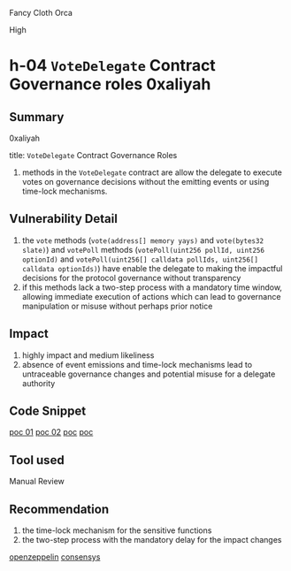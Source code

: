 Fancy Cloth Orca

High

# h-04 `VoteDelegate` Contract Governance roles 0xaliyah

## Summary

0xaliyah

title: `VoteDelegate` Contract Governance Roles

1. methods in the `VoteDelegate` contract are allow the delegate to execute votes on governance decisions without the emitting events or using time-lock mechanisms.

## Vulnerability Detail

1. the `vote` methods (`vote(address[] memory yays)` and `vote(bytes32 slate)`) and `votePoll` methods (`votePoll(uint256 pollId, uint256 optionId)` and `votePoll(uint256[] calldata pollIds, uint256[] calldata optionIds)`) have enable the delegate to making the impactful decisions for the protocol governance without transparency
2. if this methods lack a two-step process with a mandatory time window, allowing immediate execution of actions which can lead to governance manipulation or misuse without perhaps prior notice

## Impact

1. highly impact and medium likeliness
2. absence of event emissions and time-lock mechanisms lead to untraceable governance changes and potential misuse for a delegate authority

## Code Snippet

[poc 01](https://github.com/sherlock-audit/2024-06-makerdao-endgame/blob/dba30d7a676c20dfed3bda8c52fd6702e2e85bb1/vote-delegate/src/VoteDelegate.sol#L113)
[poc 02](https://github.com/sherlock-audit/2024-06-makerdao-endgame/blob/dba30d7a676c20dfed3bda8c52fd6702e2e85bb1/vote-delegate/src/VoteDelegate.sol#L117)
[poc](https://github.com/sherlock-audit/2024-06-makerdao-endgame/blob/dba30d7a676c20dfed3bda8c52fd6702e2e85bb1/vote-delegate/src/VoteDelegate.sol#L123)
[poc](https://github.com/sherlock-audit/2024-06-makerdao-endgame/blob/dba30d7a676c20dfed3bda8c52fd6702e2e85bb1/vote-delegate/src/VoteDelegate.sol#L127)

## Tool used

Manual Review

## Recommendation

1. the time-lock mechanism for the sensitive functions
2. the two-step process with the mandatory delay for the impact changes

[openzeppelin](https://blog.openzeppelin.com/protect-your-users-with-smart-contract-timelocks)
[consensys](https://consensys.io/diligence/audits/2020/12/1inch-liquidity-protocol/#unpredictable-behavior-for-users-due-to-admin-front-running-or-general-bad-timing)